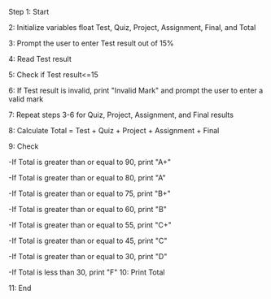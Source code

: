Step 1: Start

2: Initialize variables float Test, Quiz, Project, Assignment, Final, and Total

3: Prompt the user to enter Test result out of 15%

4: Read Test result

5: Check if Test result<=15

6: If Test result is invalid, print "Invalid Mark" and prompt the user to enter a valid mark

7: Repeat steps 3-6 for Quiz, Project, Assignment, and Final results

8: Calculate Total = Test + Quiz + Project + Assignment + Final

9: Check

-If Total is greater than or equal to 90, print "A+"

-If Total is greater than or equal to 80, print "A"

-If Total is greater than or equal to 75, print "B+"

-If Total is greater than or equal to 60, print "B"

-If Total is greater than or equal to 55, print "C+"

-If Total is greater than or equal to 45, print "C"

-If Total is greater than or equal to 30, print "D"

-If Total is less than 30, print "F"
10: Print Total

11: End